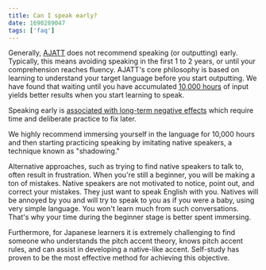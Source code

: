 ```yaml
---
title: Can I speak early?
date: 1690289047
tags: ['faq']
---
```


Generally,
[AJATT](whats-ajatt.html) does not recommend speaking (or outputting) early.
Typically,
this means avoiding speaking in the first 1 to 2 years,
or until your comprehension reaches fluency.
AJATT's core philosophy is based on learning to
understand your target language before you start outputting.
We have found that waiting until you have accumulated
[10,000 hours](mass-immersion.html)
of input yields better results when you start learning to speak.

Speaking early is [associated with long-term negative effects](bad-habits-due-to-being-forced-to-prematurely-output.html)
which require time and deliberate practice to fix later.

We highly recommend immersing yourself in the language for 10,000 hours
and then starting practicing speaking by imitating native speakers,
a technique known as "shadowing."

Alternative approaches,
such as trying to find native speakers to talk to,
often result in frustration.
When you're still a beginner,
you will be making a ton of mistakes.
Native speakers are not motivated to notice, point out, and correct your mistakes.
They just want to speak English with you.
Natives will be annoyed by you and will try to speak to you as if you were a baby,
using very simple language.
You won't learn much from such conversations.
That's why your time during the beginner stage is better spent immersing.

Furthermore,
for Japanese learners
it is extremely challenging
to find someone who understands the pitch accent theory,
knows pitch accent rules,
and can assist in developing a native-like accent.
Self-study has proven to be the most effective method for achieving this objective.
